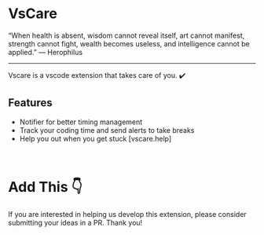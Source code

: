 # VsCare
<quote>“When health is absent, wisdom cannot reveal itself, art cannot manifest, strength cannot fight, wealth becomes useless, and intelligence cannot be applied.” ― Herophilus</quote>

<hr>
Vscare is a vscode extension that takes care of you. ✔️
<br>

## Features 
* Notifier for better timing management
* Track your coding time and send alerts to take breaks 
* Help you out when you get stuck [vscare.help]

<br>

# Add This 👇 
If you are interested in helping us develop this extension, please consider submitting your ideas in a PR. Thank you! 
